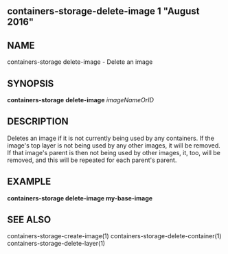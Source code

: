 ## containers-storage-delete-image 1 "August 2016"

## NAME
containers-storage delete-image - Delete an image

## SYNOPSIS
**containers-storage** **delete-image** *imageNameOrID*

## DESCRIPTION
Deletes an image if it is not currently being used by any containers.  If the
image's top layer is not being used by any other images, it will be removed.
If that image's parent is then not being used by other images, it, too, will be
removed, and this will be repeated for each parent's parent.

## EXAMPLE
**containers-storage delete-image my-base-image**

## SEE ALSO
containers-storage-create-image(1)
containers-storage-delete-container(1)
containers-storage-delete-layer(1)
